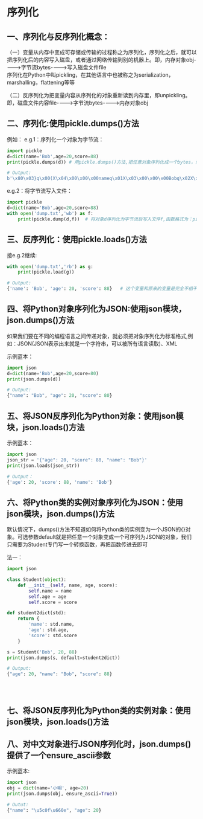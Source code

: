 # 序列化
## 一、序列化与反序列化概念：
（一）变量从内存中变成可存储或传输的过程称之为序列化，序列化之后，就可以把序列化后的内容写入磁盘，或者通过网络传输到别的机器上。即，内存对象obj---->字节流bytes---->写入磁盘文件file    
序列化在Python中叫pickling，在其他语言中也被称之为serialization，marshalling，flattening等等  

（二）反序列化为把变量内容从序列化的对象重新读到内存里，即unpickling。即，磁盘文件内容file---->字节流bytes---->内存对象obj 

## 二、序列化:使用pickle.dumps()方法
例如：
e.g.1：序列化一个对象为字节流：
```python
import pickle
d=dict(name='Bob',age=20,score=88)
print(pickle.dumps(d)) # 用pickle.dumps()方法,把任意对象序列化成一个bytes，然后，就可以把这个bytes写入文件

# Output:
b'\x80\x03}q\x00(X\x04\x00\x00\x00nameq\x01X\x03\x00\x00\x00Bobq\x02X\x03\x00\x00\x00ageq\x03K\x14X\x05\x00\x00\x00scoreq\x04KXu.'
```
e.g.2：将字节流写入文件：
```python
import pickle
d=dict(name='Bob',age=20,score=88)
with open('dump.txt','wb') as f:
    print(pickle.dump(d,f))  # 将对象d序列化为字节流后写入文件f,函数格式为：pickle.dump(obj, file, protocol=None, *, fix_imports=True)

```


## 三、反序列化：使用pickle.loads()方法
接e.g.2继续:
```python
with open('dump.txt','rb') as g:
    print(pickle.load(g))

# Output:
{'name': 'Bob', 'age': 20, 'score': 88}   # 这个变量和原来的变量是完全不相干的对象，它们只是内容相同而已
``` 


## 四、将Python对象序列化为JSON:使用json模块，json.dumps()方法
如果我们要在不同的编程语言之间传递对象，就必须把对象序列化为标准格式,例如：JSON(JSON表示出来就是一个字符串，可以被所有语言读取)、XML   

示例蓝本：
```python
import json
d=dict(name='Bob',age=20,score=80)
print(json.dumps(d))

# Output:
{"name": "Bob", "age": 20, "score": 80}
```


## 五、将JSON反序列化为Python对象：使用json模块，json.loads()方法

示例蓝本：
```PYTHON
import json
json_str = '{"age": 20, "score": 88, "name": "Bob"}'
print(json.loads(json_str))

# Output：
{'age': 20, 'score': 88, 'name': 'Bob'}
```


## 六、将Python类的实例对象序列化为JSON：使用json模块，json.dumps()方法
默认情况下，dumps()方法不知道如何将Python类的实例变为一个JSON的{}对象。可选参数default就是把任意一个对象变成一个可序列为JSON的对象，我们只需要为Student专门写一个转换函数，再把函数传进去即可

法一：  


```python
import json

class Student(object):
    def __init__(self, name, age, score):
        self.name = name
        self.age = age
        self.score = score

def student2dict(std):
    return {
        'name': std.name,
        'age': std.age,
        'score': std.score
    }

s = Student('Bob', 20, 88)
print(json.dumps(s, default=student2dict))

# Output:
{"age": 20, "name": "Bob", "score": 88}





```










## 七、将JSON反序列化为Python类的实例对象：使用json模块，json.loads()方法











## 八、对中文对象进行JSON序列化时，json.dumps()提供了一个ensure_ascii参数

示例蓝本:
```python
import json
obj = dict(name='小明', age=20)
print(json.dumps(obj, ensure_ascii=True))

# Outut:
{"name": "\u5c0f\u660e", "age": 20}
```